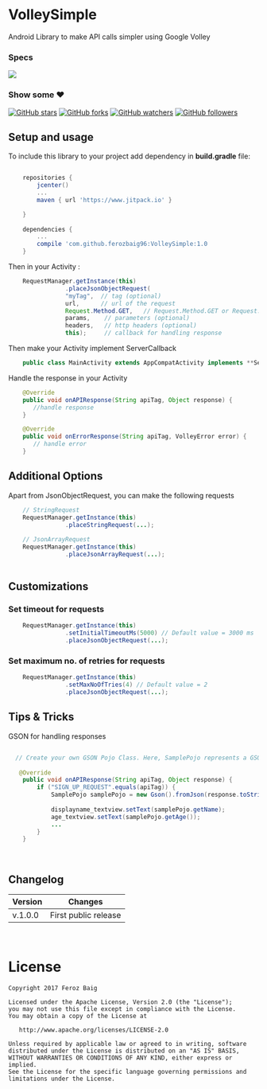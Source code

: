 # VolleySimple
Android Library to make API calls simpler using Google Volley

### Specs
[![](https://jitpack.io/v/ferozbaig96/VolleySimple.svg)](https://jitpack.io/#ferozbaig96/VolleySimple)

### Show some :heart:
[![GitHub stars](https://img.shields.io/github/stars/ferozbaig96/VolleySimple.svg?style=social&label=Star)](https://github.com/ferozbaig96/VolleySimple) [![GitHub forks](https://img.shields.io/github/forks/ferozbaig96/VolleySimple.svg?style=social&label=Fork)](https://github.com/ferozbaig96/VolleySimple/fork) [![GitHub watchers](https://img.shields.io/github/watchers/ferozbaig96/VolleySimple.svg?style=social&label=Watch)](https://github.com/ferozbaig96/VolleySimple) [![GitHub followers](https://img.shields.io/github/followers/ferozbaig96.svg?style=social&label=Follow)](https://github.com/nisrulz/UploadToJitpack)  

## Setup and usage

To include this library to your project add dependency in **build.gradle** file:

```groovy

    repositories {
        jcenter()
        ...
        maven { url 'https://www.jitpack.io' }

    }
    
    dependencies {
        ...
        compile 'com.github.ferozbaig96:VolleySimple:1.0
    }
```

Then in your Activity :

```JAVA
    RequestManager.getInstance(this)
                .placeJsonObjectRequest(
                "myTag",  // tag (optional)
                url,      // url of the request
                Request.Method.GET,   // Request.Method.GET or Request.Method.POST
                params,    // parameters (optional)
                headers,   // http headers (optional)
                this);     // callback for handling response
```

Then make your Activity implement ServerCallback

```JAVA
    public class MainActivity extends AppCompatActivity implements **ServerCallback** {
```

Handle the response in your Activity 

```JAVA
    @Override
    public void onAPIResponse(String apiTag, Object response) {
       //handle response
    }

    @Override
    public void onErrorResponse(String apiTag, VolleyError error) {
       // handle error 
    }
```

## Additional Options

Apart from JsonObjectRequest, you can make the following requests

```JAVA
    // StringRequest
    RequestManager.getInstance(this)
                .placeStringRequest(...);
    
    // JsonArrayRequest
    RequestManager.getInstance(this)
                .placeJsonArrayRequest(...);
                
```

## Customizations

### Set timeout for requests

```JAVA
    RequestManager.getInstance(this)
                .setInitialTimeoutMs(5000) // Default value = 3000 ms
                .placeJsonObjectRequest(...);         
```

### Set maximum no. of retries for requests

```JAVA
    RequestManager.getInstance(this)
                .setMaxNoOfTries(4) // Default value = 2
                .placeJsonObjectRequest(...);         
```

## Tips & Tricks

GSON for handling responses

```JAVA

  // Create your own GSON Pojo Class. Here, SamplePojo represents a GSON Pojo
  
   @Override
    public void onAPIResponse(String apiTag, Object response) {
        if ("SIGN_UP_REQUEST".equals(apiTag)) {
            SamplePojo samplePojo = new Gson().fromJson(response.toString(), SamplePojo.class);
  
            displayname_textview.setText(samplePojo.getName);
            age_textview.setText(samplePojo.getAge());
            ...
        }
    }
```

<br />

## Changelog

| Version | Changes                         |
| --- | --- |
| v.1.0.0 | First public release            |

<br />

License
=======

    Copyright 2017 Feroz Baig

    Licensed under the Apache License, Version 2.0 (the "License");
    you may not use this file except in compliance with the License.
    You may obtain a copy of the License at

       http://www.apache.org/licenses/LICENSE-2.0

    Unless required by applicable law or agreed to in writing, software
    distributed under the License is distributed on an "AS IS" BASIS,
    WITHOUT WARRANTIES OR CONDITIONS OF ANY KIND, either express or implied.
    See the License for the specific language governing permissions and
    limitations under the License.
